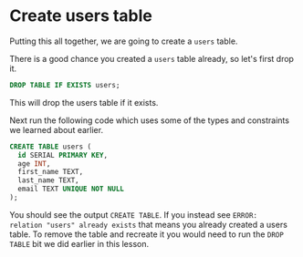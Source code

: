 # Create users table

Putting this all together, we are going to create a `users` table.

There is a good chance you created a `users` table already, so let's first drop it.

```sql
DROP TABLE IF EXISTS users;
```

This will drop the users table if it exists.

Next run the following code which uses some of the types and constraints we learned about earlier.

```sql
CREATE TABLE users (
  id SERIAL PRIMARY KEY,
  age INT,
  first_name TEXT,
  last_name TEXT,
  email TEXT UNIQUE NOT NULL
);
```

You should see the output `CREATE TABLE`. If you instead see `ERROR:  relation "users" already exists` that means you already created a users table. To remove the table and recreate it you would need to run the `DROP TABLE` bit we did earlier in this lesson.
